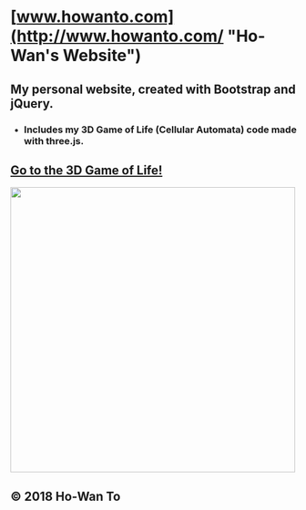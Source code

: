 # [www.howanto.com](http://www.howanto.com/ "Ho-Wan's Website")
<!-- changed to www.howanto.com -->

## My personal website, created with Bootstrap and jQuery.

- ### Includes my 3D Game of Life (Cellular Automata) code made with three.js.

## [Go to the 3D Game of Life!](http://www.howanto.com/comp/3dca.html)

<img src="https://raw.githubusercontent.com/Ho-Wan/howan.me/master/img/3dca_scr1.JPG" style="width: 500px"/>

## © 2018 Ho-Wan To